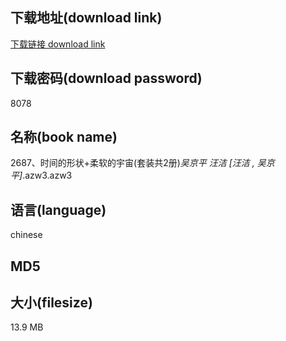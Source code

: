 ## 下载地址(download link)
[下载链接 download link](https://voluble-croquembouche-d321dc.netlify.app/?s=2687%E3%80%81%E6%97%B6%E9%97%B4%E7%9A%84%E5%BD%A2%E7%8A%B6%2B%E6%9F%94%E8%BD%AF%E7%9A%84%E5%AE%87%E5%AE%99%28%E5%A5%97%E8%A3%85%E5%85%B12%E5%86%8C%29_%E5%90%B4%E4%BA%AC%E5%B9%B3+%E6%B1%AA%E6%B4%81+%5B%E6%B1%AA%E6%B4%81+%2C+%E5%90%B4%E4%BA%AC%E5%B9%B3%5D_.azw3)

## 下载密码(download password)
8078

## 名称(book name)
2687、时间的形状+柔软的宇宙(套装共2册)_吴京平 汪洁 [汪洁 , 吴京平]_.azw3.azw3

## 语言(language)
chinese

## MD5


## 大小(filesize)
13.9 MB

